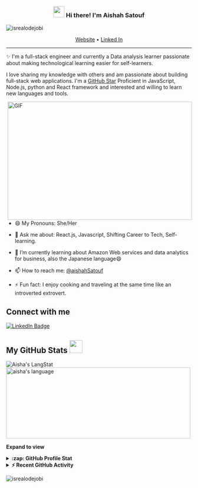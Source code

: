 <!-- Heading -->
<h3 align="center"><img src = "https://raw.githubusercontent.com/MartinHeinz/MartinHeinz/master/wave.gif" width = 30px> Hi there! I'm Aishah Satouf</h3>

<!-- Profile Views -->

<p align="left"> <img src="https://komarev.com/ghpvc/?username=Aishahsatouf&label=Profile%20views&color=0e75b6&style=flat" alt="isrealodejobi" />
</p>

<p align="center">
  <a href="https:/64cf20de483b3d0008459108--aishahportfolio.netlify.app/public/">Website</a> •
  <a href="https://www.linkedin.com/in/aishah-satouf/">Linked In</a>
</p>

 <!-- About section -->

---
✨ I'm a full-stack engineer and  currently a Data analysis learner passionate about making technological learning easier for self-learners. 

I love sharing my knowledge with others and am passionate  about building full-stack web applications. I'm a [GitHub Star](https://stars.github.com/profiles/lauragift21/) Proficient in JavaScript, Node.js, python and React framework and interested and willing to learn new languages and tools.


<!-- code gif-->
<img align="right" alt="GIF" src="https://github.com/lauragift21/lauragift21/blob/master/code.gif?raw=true" width="500" height="320" />

- 😄 My Pronouns: She/Her   

- 💬 Ask me about: React.js, Javascript, Shifting Career to Tech, Self-learning.

- 🌱 I’m currently learning about Amazon Web services and data analytics for business, also the Japanese language😄

- 📫 How to reach me: [@aishahSatouf](aishasattouf1996@gmail.com)

- ⚡ Fun fact: I enjoy cooking and traveling at the same time like an introverted extrovert. 

<!-- About section: END -->


<!-- Conecct section -->

<h2>Connect with me </h3>
    <p>
  <a href="https://linkedin.com/in/aishah-satouf"><img src="https://img.shields.io/badge/-Aishah%20Satouf%20-blue?style=plastic&amp;labelColor=blue&amp;logo=LinkedIn&amp;link=https://linkedin.com/in/aishah-satouf" alt="LinkedIn Badge"></a> 
   </p>

 <!-- Conecct section: END -->
 
  <!-- GitHub section -->

 ##  My GitHub Stats <img src = "https://i.pinimg.com/originals/65/c4/f4/65c4f452571be1261e9c623f7da488ac.gif" width = 35px> 
 
 <div>
   <img align="center" src="https://github-readme-streak-stats.herokuapp.com/?user=Aishahsatouf" alt="Aisha's LangStat" />
  <img align="center" src="https://github-readme-stats.vercel.app/api/top-langs?username=Aishahsatouf&langs_count=10&show_icons=true&locale=en&layout=compact&theme=light" alt="aisha's language" height="192px"  width="500px"/>
</div>

**Expand to view**
<details>
  <summary><b>:zap: GitHub Profile Stat</b></summary>
  <img src="https://github-readme-stats.anuraghazra1.vercel.app/api?username=Aishahsatouf&show_icons=true" />
</details>
<details>
  <summary><b>⚡ Recent GitHub Activity</b></summary>
  <br/>
   <a href="https://github.com/Aishahsatouf/"><img alt="Aisha's Activity Graph" src="https://activity-graph.herokuapp.com/graph?username=Aishahsatouf&custom_title=Gift's%20Contribution%20Graph&theme=react-dark" /></a>
  <br/>
</details>

<!-- GitHub section: END -->

<!-- Profile Views -->

<p align="left"> <img src="https://komarev.com/ghpvc/?username=Aishahsatouf&label=Profile%20views&color=0e75b6&style=flat" alt="isrealodejobi" />
</p>

<!-- THE END -->


<!--
**lauragift21/lauragift21** is a ✨ _special_ ✨ repository because its `README.md` (this file) appears on your GitHub profile.

Here are some ideas to get you started:

- 🔭 I’m currently working on ...
- 🌱 I’m currently learning ...
- 👯 I’m looking to collaborate on ...
- 🤔 I’m looking for help with ...
- 💬 Ask me about ...
- 📫 How to reach me: ...
- 😄 Pronouns: ...
- ⚡ Fun fact: ...
-->


